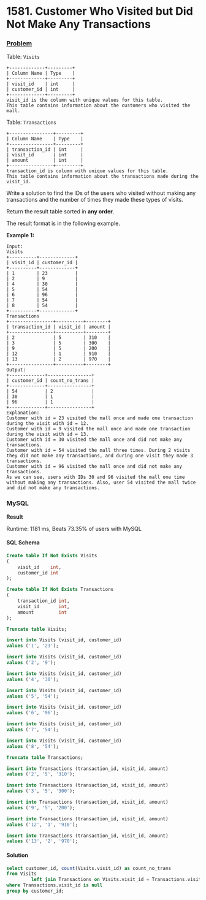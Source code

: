 # 1581. Customer Who Visited but Did Not Make Any Transactions

### [Problem](https://leetcode.com/problems/customer-who-visited-but-did-not-make-any-transactions/description/)

Table: `Visits`

```
+-------------+---------+
| Column Name | Type    |
+-------------+---------+
| visit_id    | int     |
| customer_id | int     |
+-------------+---------+
visit_id is the column with unique values for this table.
This table contains information about the customers who visited the mall.
```

Table: `Transactions`

```
+----------------+---------+
| Column Name    | Type    |
+----------------+---------+
| transaction_id | int     |
| visit_id       | int     |
| amount         | int     |
+----------------+---------+
transaction_id is column with unique values for this table.
This table contains information about the transactions made during the visit_id.
```

Write a solution to find the IDs of the users who visited without making any transactions and the number of times they
made these types of visits.

Return the result table sorted in **any order**.

The result format is in the following example.

**Example 1:**

```
Input:
Visits
+----------+-------------+
| visit_id | customer_id |
+----------+-------------+
| 1        | 23          |
| 2        | 9           |
| 4        | 30          |
| 5        | 54          |
| 6        | 96          |
| 7        | 54          |
| 8        | 54          |
+----------+-------------+
Transactions
+----------------+----------+--------+
| transaction_id | visit_id | amount |
+----------------+----------+--------+
| 2              | 5        | 310    |
| 3              | 5        | 300    |
| 9              | 5        | 200    |
| 12             | 1        | 910    |
| 13             | 2        | 970    |
+----------------+----------+--------+
Output:
+-------------+----------------+
| customer_id | count_no_trans |
+-------------+----------------+
| 54          | 2              |
| 30          | 1              |
| 96          | 1              |
+-------------+----------------+
Explanation:
Customer with id = 23 visited the mall once and made one transaction during the visit with id = 12.
Customer with id = 9 visited the mall once and made one transaction during the visit with id = 13.
Customer with id = 30 visited the mall once and did not make any transactions.
Customer with id = 54 visited the mall three times. During 2 visits they did not make any transactions, and during one visit they made 3 transactions.
Customer with id = 96 visited the mall once and did not make any transactions.
As we can see, users with IDs 30 and 96 visited the mall one time without making any transactions. Also, user 54 visited the mall twice and did not make any transactions.
```

### MySQL

**Result**

Runtime: 1181 ms, Beats 73.35% of users with MySQL

#### SQL Schema

```sql
Create table If Not Exists Visits
(
    visit_id    int,
    customer_id int
);

Create table If Not Exists Transactions
(
    transaction_id int,
    visit_id       int,
    amount         int
);

Truncate table Visits;

insert into Visits (visit_id, customer_id)
values ('1', '23');

insert into Visits (visit_id, customer_id)
values ('2', '9');

insert into Visits (visit_id, customer_id)
values ('4', '30');

insert into Visits (visit_id, customer_id)
values ('5', '54');

insert into Visits (visit_id, customer_id)
values ('6', '96');

insert into Visits (visit_id, customer_id)
values ('7', '54');

insert into Visits (visit_id, customer_id)
values ('8', '54');

Truncate table Transactions;

insert into Transactions (transaction_id, visit_id, amount)
values ('2', '5', '310');

insert into Transactions (transaction_id, visit_id, amount)
values ('3', '5', '300');

insert into Transactions (transaction_id, visit_id, amount)
values ('9', '5', '200');

insert into Transactions (transaction_id, visit_id, amount)
values ('12', '1', '910');

insert into Transactions (transaction_id, visit_id, amount)
values ('13', '2', '970');
```

#### Solution

```sql
select customer_id, count(Visits.visit_id) as count_no_trans
from Visits
         left join Transactions on Visits.visit_id = Transactions.visit_id
where Transactions.visit_id is null
group by customer_id;
```
